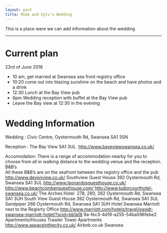 ```yaml
---
layout: post
title: Mike and Sylv's Wedding
---
```

This is a place were we can add information about the wedding

---

# Current plan
23rd of June 2018
* 10 am, get married at Swansea sea front registry office
* 10:20 come out into blazing sunshine on the beach and have photos and a drink
* 12:30 Lunch at the Bay View pub
* 6pm Wedding reception with buffet at the Bay View pub
* Leave the Bay view at 12:30 in the evening

# Wedding Information
Wedding : Civic Centre, Oystermouth Rd, Swansea SA1 3SN 

Reception : The Bay View SA1 3UL ​ http://www.bayeviewswansea.co.uk/ 

Accomodation: 
There is a range of accommodation nearby for you to choose from all in walking 
distance to the wedding venue and the reception. 
B&B’s  
All these B&B’s are on the seafront between the registry office and the pub 
http://www.devonview.co.uk/ 
Southview Guest House 392 Oystermouth Rd, Swansea SA1 3UL 
http://www.leonardosguesthouse.co.uk/ 
http://www.beachcomberguesthouse.com/ 
http://www.tudorcourthotel-swansea.co.uk/ 
The Arches Hotel ​ 278, 280, 282 Oystermouth Rd, Swansea SA1 3UH 
South View Guest House 392 Oystermouth Rd, Swansea SA1 3UL 
Sandpiper 266 Oystermouth Rd, Swansea SA1 3UH 
Hotel 
Swansea Marriott next to the Regisrty Office 
http://www.marriott.com/hotels/travel/swsdt-swansea-marriott-hotel/?scid=bb1a18
9a-fec3-4d19-a255-54ba596febe2 
Apartments/Houses 
Trawler Tower Apartments ​ http://www.aspaceinthecity.co.uk/ 
Airbnb.co.uk Swansea 
